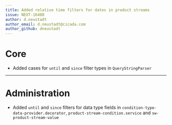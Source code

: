 ```yaml
---
title: Added relative time filters for dates in product streams
issue: NEXT-16408
author: d.neustadt
author_email: d.neustadt@cicada.com 
author_github: dneustadt
---
```

# Core
* Added cases for `until` and `since` filter types in `QueryStringParser`
___
# Administration
* Added `until` and `since` filters for data type fields in `condition-type-data-provider.decorator`, `product-stream-condition.service` and `sw-product-stream-value`

